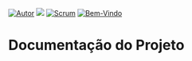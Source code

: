 [![Autor](https://img.shields.io/badge/Autor-joao-red.svg)](https://www.linkedin.com/in/jo%C3%A3o-victor-soares-saraiva-7a51481b4/) [![](https://img.shields.io/badge/python-3.7+-blue.svg)](https://www.python.org/downloads/release/python-365/) [![Scrum](https://img.shields.io/badge/Licença-Scrum-blue.svg)](https://certiprof.com/pages/scrum-foundations-professional-certificate-sfpc-ptbr) [![Bem-Vindo](https://img.shields.io/badge/Contribuição-welcome-brightgreen.svg?style=flat)](https://github.com/Joao-Victor-Soares)

# Documentação do Projeto
